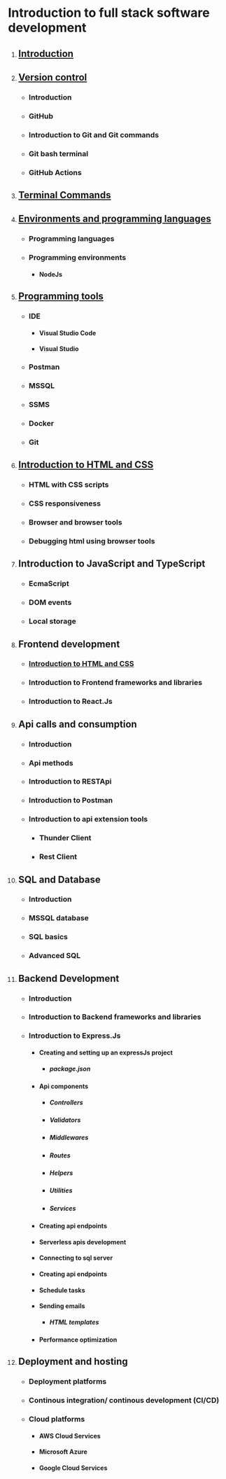 # Introduction to full stack software development
1. ## [Introduction](./1.1.%20Introduction.md)
2. ## [Version control](./1.2.%20Version_Control.md)
    - ### Introduction
    - ### GitHub
    - ### Introduction to Git and Git commands
    - ### Git bash terminal
    - ### GitHub Actions
3. ## [Terminal Commands](./1.3.%20Terminal_Commands.md)
4. ## [Environments and programming languages](./1.3.%20Environments%20and%20Programming%20Languages.md)
    - ### Programming languages
    - ### Programming environments
        - #### NodeJs
5. ## [Programming tools](./1.4.%20Programming_Tools.md)
    - ### IDE
        - #### Visual Studio Code
        - #### Visual Studio
    - ### Postman
    - ### MSSQL
    - ### SSMS
    - ### Docker
    - ### Git
6. ## [Introduction to HTML and CSS](./1.5.%20Introduction_to_HTML_and_CSS.md)
    - ### HTML with CSS scripts
    - ### CSS responsiveness
    - ### Browser and browser tools
    - ### Debugging html using browser tools
7. ## Introduction to JavaScript and TypeScript
    - ### EcmaScript
    - ### DOM events
    - ### Local storage
8. ## Frontend development
    - ### [Introduction to HTML and CSS](./1.5.%20Introduction_to_HTML_and_CSS.md)
    - ### Introduction to Frontend frameworks and libraries
    - ### Introduction to React.Js
9. ## Api calls and consumption
    - ### Introduction
    - ### Api methods
    - ### Introduction to RESTApi
    - ### Introduction to Postman
    - ### Introduction to api extension tools
        - ### Thunder Client
        - ### Rest Client
10. ## SQL and Database
    - ### Introduction
    - ### MSSQL database
    - ### SQL basics
    - ### Advanced SQL
11. ## Backend Development
    - ### Introduction
    - ### Introduction to Backend frameworks and libraries
    - ### Introduction to Express.Js
        - #### Creating and setting up an expressJs project
            - ##### package.json
        - #### Api components
            - ##### Controllers
            - ##### Validators
            - ##### Middlewares
            - ##### Routes
            - ##### Helpers
            - ##### Utilities
            - ##### Services
        - #### Creating api endpoints
        - #### Serverless apis development
        - #### Connecting to sql server
        - #### Creating api endpoints
        - #### Schedule tasks
        - #### Sending emails
            - ##### HTML templates
        - #### Performance optimization
12. ## Deployment and hosting
    - ### Deployment platforms
    - ### Continous integration/ continous development (CI/CD)
    - ### Cloud platforms
        - #### AWS Cloud Services
        - #### Microsoft Azure
        - #### Google Cloud Services
